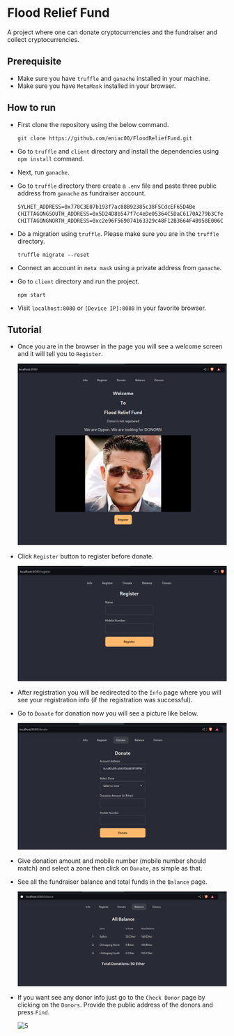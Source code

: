 # Flood Relief Fund

A project where one can donate cryptocurrencies and the fundraiser and collect cryptocurrencies.

## Prerequisite

* Make sure you have `truffle` and `ganache` installed in your machine.
* Make sure you have `MetaMask` installed in your browser.

## How to run

* First clone the repository using the below command.

  ```shell
  git clone https://github.com/eniac00/FloodReliefFund.git
  ```

* Go to `truffle` and `client` directory and install the dependencies using `npm install` command.

* Next, run `ganache`.

* Go to `truffle` directory there create a `.env` file and paste three public address from `ganache` as fundraiser account.

  ```shell
  SYLHET_ADDRESS=0x770C3E07b193f7ac88B92385c38F5CdcEF65D4Be
  CHITTAGONGSOUTH_ADDRESS=0x5D24D8b547f7c4eDe05364C5DaC6170A279b3Cfe
  CHITTAGONGNORTH_ADDRESS=0xc2e96F569074163329c48F12B3664F4B958E006C
  ```
  
* Do a migration using `truffle`. Please make sure you are in the `truffle` directory.
  
  ```shell
  truffle migrate --reset
  ```
  
* Connect an account in `meta mask` using a private address from `ganache`.

* Go to `client` directory and run the project.

  ```
  npm start
  ```

* Visit `localhost:8080` or `[Device IP]:8080` in your favorite browser.

## Tutorial

* Once you are in the browser in the page you will see a welcome screen and it will tell you to `Register`.

  ![1](./screenshots/1.png)

* Click `Register` button to register before donate.

  ![2](./screenshots/2.png)

* After registration you will be redirected to the `Info` page where you will see your registration info (if the registration was successful). 

* Go to `Donate` for donation now you will see a picture like below.

  ![3](./screenshots/3.png)

  

* Give donation amount and mobile number (mobile number should match) and select a zone then click on `Donate`, as simple as that.

* See all the fundraiser balance and total funds in the `Balance` page.

  ![4](./screenshots/4.png)

* If you want see any donor info just go to the `Check Donor` page by clicking on the `Donors`. Provide the public address of the donors and press `Find`.

  ![5](/home/abir/CSE446/FloodReliefFund/screenshots/5.png)

